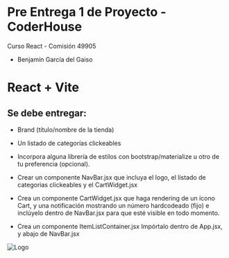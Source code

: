 # Pre Entrega 1 de Proyecto - CoderHouse

Curso React - Comisión 49905
- Benjamín García del Gaiso

# React + Vite

## Se debe entregar:
- Brand (título/nombre de la tienda)
- Un listado de categorías clickeables
- Incorpora alguna librería de estilos con bootstrap/materialize u otro de tu preferencia (opcional).

- Crear un componente NavBar.jsx que incluya el logo, el listado de categorias clickeables y el CartWidget.jsx
- Crea un componente CartWidget.jsx que haga rendering de un ícono Cart, y una notificación mostrando un número hardcodeado (fijo) e inclúyelo dentro de NavBar.jsx para que esté visible en todo momento.
- Crea un componente ItemListContainer.jsx Impórtalo dentro de App.jsx, y abajo de NavBar.jsx

![Logo](https://upload.wikimedia.org/wikipedia/commons/7/75/Logo_blackbg.png)